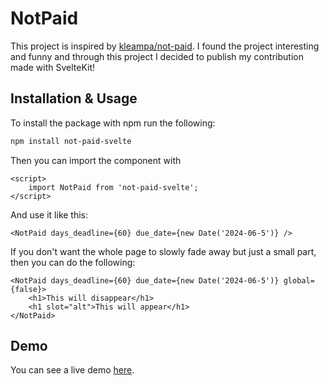 # NotPaid

This project is inspired by [kleampa/not-paid]('https://github.com/kleampa/not-paid').
I found the project interesting and funny and through this project I decided to publish my contribution made with SvelteKit!

## Installation & Usage

To install the package with npm run the following:
```bash
npm install not-paid-svelte
```

Then you can import the component with
```svelte
<script>
    import NotPaid from 'not-paid-svelte';
</script>
```

And use it like this:

```svelte
<NotPaid days_deadline={60} due_date={new Date('2024-06-5')} />
```

If you don't want the whole page to slowly fade away but just a small part, then you can do the following:
```svelte
<NotPaid days_deadline={60} due_date={new Date('2024-06-5')} global={false}>
    <h1>This will disappear</h1>
    <h1 slot="alt">This will appear</h1>
</NotPaid>
```

## Demo
You can see a live demo [here](https://sebaofficial.github.io/not-paid-svelte/).